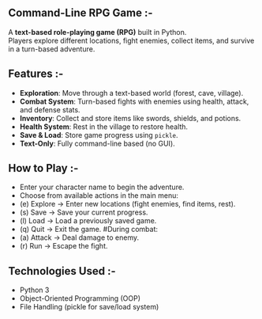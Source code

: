 ##  Command-Line RPG Game :-  

A **text-based role-playing game (RPG)** built in Python.  
Players explore different locations, fight enemies, collect items, and survive in a turn-based adventure.  


##  Features :-  
-  **Exploration**: Move through a text-based world (forest, cave, village).  
-  **Combat System**: Turn-based fights with enemies using health, attack, and defense stats.  
-  **Inventory**: Collect and store items like swords, shields, and potions.  
-  **Health System**: Rest in the village to restore health.  
-  **Save & Load**: Store game progress using `pickle`.  
-  **Text-Only**: Fully command-line based (no GUI).  


## How to Play :-
-  Enter your character name to begin the adventure.
-  Choose from available actions in the main menu:
-  (e) Explore → Enter new locations (fight enemies, find items, rest).
-  (s) Save → Save your current progress.
-  (l) Load → Load a previously saved game.
-  (q) Quit → Exit the game.
#During combat:
-  (a) Attack → Deal damage to enemy.
-  (r) Run → Escape the fight.

## Technologies Used :-
-  Python 3
-  Object-Oriented Programming (OOP)
-  File Handling (pickle for save/load system)

